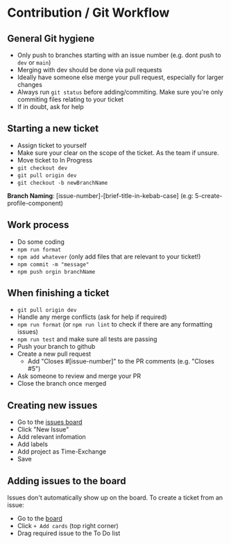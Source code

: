 # Contribution / Git Workflow

## General Git hygiene
- Only push to branches starting with an issue number (e.g. dont push to `dev` or `main`)
- Merging with dev should be done via pull requests
- Ideally have someone else merge your pull request, especially for larger changes
- Always run `git status` before adding/commiting. Make sure you're only commiting files relating to your ticket
- If in doubt, ask for help

## Starting a new ticket
- Assign ticket to yourself
- Make sure your clear on the scope of the ticket. As the team if unsure.
- Move ticket to In Progress
- `git checkout dev`
- `git pull origin dev`
- `git checkout -b newBranchName`

**Branch Naming**: [issue-number]-[brief-title-in-kebab-case] (e.g: 5-create-profile-component)

## Work process
- Do some coding
- `npm run format`
- `npm add whatever` (only add files that are relevant to your ticket!)
- `npm commit -m "message"`
- `npm push orgin branchName`

## When finishing a ticket
- `git pull origin dev`
- Handle any merge conflicts (ask for help if required)
- `npm run format` (or `npm run lint` to check if there are any formatting issues)
- `npm run test` and make sure all tests are passing
- Push your branch to github
- Create a new pull request
  - Add "Closes #[issue-number]" to the PR comments (e.g. "Closes #5") 
- Ask someone to review and merge your PR
- Close the branch once merged

## Creating new issues
- Go to the [issues board](https://github.com/kahikatea-2022/Time-Exchange/issues)
- Click "New Issue"
- Add relevant infomation
- Add labels
- Add project as Time-Exchange
- Save

## Adding issues to the board
Issues don't automatically show up on the board. To create a ticket from an issue:
- Go to the [board](https://github.com/kahikatea-2022/Time-Exchange/projects/1)
- Click `+ Add cards` (top right corner)
- Drag required issue to the To Do list

